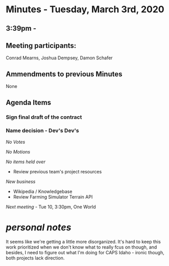 Minutes - Tuesday, March 3rd, 2020
=====================================
3:39pm - 
-------------------------------------

## Meeting participants:
Conrad Mearns, Joshua Dempsey, Damon Schafer


## Ammendments to previous Minutes
None

## Agenda Items

### Sign final draft of the contract

### Name decision - Dev's Dev's

*No Votes*

*No Motions*

*No items held over*

- Review previous team's project resources

*New business*

- Wikipedia / Knowledgebase
- Review Farming Simulator Terrain API

*Next meeting* - Tue 10, 3:30pm, One World


# _personal notes_
It seems like we're getting a little more disorganized. It's hard to keep this work prioritized when we don't know what to really fcus on though, and besides, I need to figure out what I'm doing for CAPS Idaho - ironic though, both projects lack direction.
